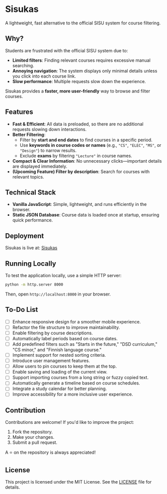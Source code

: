 # Sisukas

A lightweight, fast alternative to the official SISU system for course filtering.

## Why?
Students are frustrated with the official SISU system due to:
- **Limited filters**: Finding relevant courses requires excessive manual searching.
- **Annoying navigation**: The system displays only minimal details unless you click into each course link.
- **Slow performance**: Multiple requests slow down the experience.

Sisukas provides a **faster, more user-friendly** way to browse and filter courses.

## Features
- **Fast & Efficient**: All data is preloaded, so there are no additional requests slowing down interactions.
- **Better Filtering**:
  - Filter by **start and end dates** to find courses in a specific period.
  - Use **keywords in course codes or names** (e.g., `"CS"`, `"ELEC"`, `"MS"`, or `"Design"`) to narrow results.
  - Exclude **exams** by filtering `"Lecture"` in course names.
- **Compact & Clear Information**: No unnecessary clicks—important details are displayed immediately.
- **(Upcoming Feature) Filter by description**: Search for courses with relevant topics.

## Technical Stack
- **Vanilla JavaScript**: Simple, lightweight, and runs efficiently in the browser.
- **Static JSON Database**: Course data is loaded once at startup, ensuring quick performance.

## Deployment
Sisukas is live at: [Sisukas](https://sisukas.fly.dev/)

## Running Locally
To test the application locally, use a simple HTTP server:

```sh
python -m http.server 8000
```

Then, open `http://localhost:8000` in your browser.

## To-Do List
- [ ] Enhance responsive design for a smoother mobile experience.  
- [ ] Refactor the file structure to improve maintainability.  
- [ ] Enable filtering by course descriptions.  
- [ ] Automatically label periods based on course dates.  
- [ ] Add predefined filters such as "Starts in the future," "DSD curriculum," "CS minor," and "Finnish language course."  
- [ ] Implement support for nested sorting criteria.  
- [ ] Introduce user management features.  
- [ ] Allow users to pin courses to keep them at the top.  
- [ ] Enable saving and loading of the current view.  
- [ ] Support importing courses from a long string or fuzzy copied text.  
- [ ] Automatically generate a timeline based on course schedules.  
- [ ] Integrate a study calendar for better planning.  
- [ ] Improve accessibility for a more inclusive user experience.  

## Contribution
Contributions are welcome! If you'd like to improve the project:
1. Fork the repository.
2. Make your changes.
3. Submit a pull request.

A ⭐ on the repository is always appreciated!

## License
This project is licensed under the MIT License. See the [LICENSE](LICENSE) file for details.
